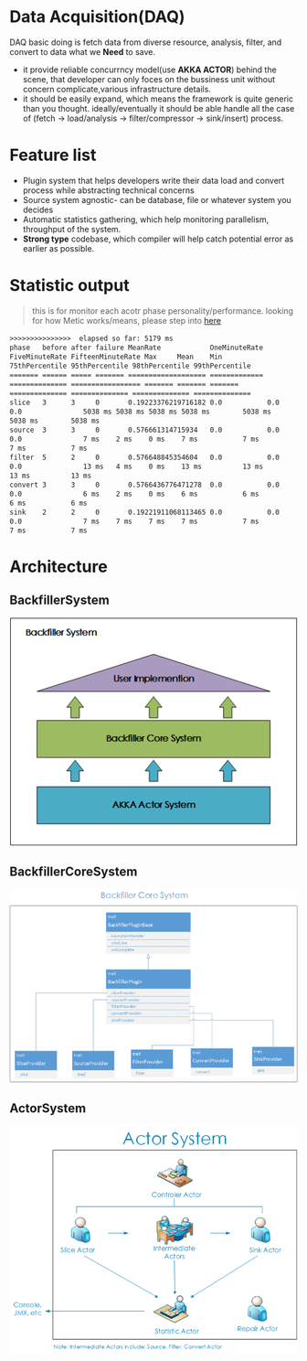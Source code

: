 # Data Acquisition(DAQ)
DAQ basic doing is fetch data from diverse resource, analysis, filter, and convert to data what we **Need** to save.
* it provide reliable concurrncy model(use __AKKA ACTOR__) behind the scene, that developer can only foces on the bussiness unit without concern complicate,various infrastructure details.
* it should be easily expand, which means the framework is quite generic than you thought. ideally/eventually it should be able handle all the case of (fetch -> load/analysis -> filter/compressor -> sink/insert) process.

# Feature list
* Plugin system that helps developers write their data load and convert process while abstracting technical concerns
* Source system agnostic- can be database, file or whatever system you decides
* Automatic statistics gathering, which help monitoring parallelism, throughput of the system.
* __Strong type__ codebase, which compiler will help catch potential error as earlier as possible. 

# Statistic output 
> this is for monitor each acotr phase personality/performance.
> looking for how Metic works/means, please step into [here](http://metrics.dropwizard.io/3.1.0/getting-started/)

```
>>>>>>>>>>>>>>>  elapsed so far: 5179 ms
phase   before after failure MeanRate            OneMinuteRate FiveMinuteRate FifteenMinuteRate Max     Mean    Min     75thPercentile 95thPercentile 98thPercentile 99thPercentile
======= ====== ===== ======= =================== ============= ============== ================= ======= ======= ======= ============== ============== ============== ==============
slice   3      3     0       0.19223376219716182 0.0           0.0            0.0               5038 ms 5038 ms 5038 ms 5038 ms        5038 ms        5038 ms        5038 ms       
source  3      3     0       0.576661314715934   0.0           0.0            0.0               7 ms    2 ms    0 ms    7 ms           7 ms           7 ms           7 ms          
filter  5      2     0       0.576648845354604   0.0           0.0            0.0               13 ms   4 ms    0 ms    13 ms          13 ms          13 ms          13 ms         
convert 3      3     0       0.5766436776471278  0.0           0.0            0.0               6 ms    2 ms    0 ms    6 ms           6 ms           6 ms           6 ms          
sink    2      2     0       0.19221911068113465 0.0           0.0            0.0               7 ms    7 ms    7 ms    7 ms           7 ms           7 ms           7 ms                 
```

# Architecture

## BackfillerSystem
![BackfillerSystem](/architecture/BackfillerSystem.png)

## BackfillerCoreSystem
![BackfillerCoreSystem](/architecture/BackfillerCoreSystem.png)

## ActorSystem
![ActorSystem](/architecture/ActorSystem.png)